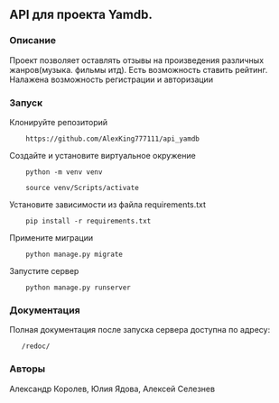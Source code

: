 ## API  для проекта Yamdb.
### Описание
Проект позволяет оставлять отзывы на произведения различных жанров(музыка. фильмы итд). Есть возможность ставить рейтинг. Налажена возможность регистрации и авторизации

### Запуск
Клонируйте репозиторий
```
    https://github.com/AlexKing777111/api_yamdb
```
Создайте и установите виртуальное окружение
```
    python -m venv venv
```
```
    source venv/Scripts/activate
```
Установите зависимости из файла requirements.txt
```
    pip install -r requirements.txt
```
Примените миграции
```
    python manage.py migrate
```

Запустите сервер
```
    python manage.py runserver
```
### Документация
Полная документация после запуска сервера доступна по адресу:
```
   /redoc/
```
### Авторы
Александр Королев, Юлия Ядова, Алексей Селезнев

